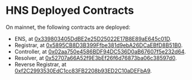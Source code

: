 # HNS Deployed Contracts


On mainnet, the following contracts are deployed:


* ENS, at [0x339803405DdBE2e25D25022E17B8E89aE645c01D](https://explorer.harmony.one/address/0x339803405ddbe2e25d25022e17b8e89ae645c01d).
* Registrar, at [0x5895CB8D3B399Ffbe381d9ebA26DCaEBfD8B51B0](https://explorer.harmony.one/address/0x5895cb8d3b399ffbe381d9eba26dcaebfd8b51b0).
* Controller, at [0x02aa750e4586BDF94DC536D0aB67607f5e232d64](https://explorer.harmony.one/address/0x02aa750e4586bdf94dc536d0ab67607f5e232d64).
* Resolver, at [0x52707a66A52f9E3bEf26f6d76873ba06c38597d0](https://explorer.harmony.one/address/0x52707a66a52f9e3bef26f6d76873ba06c38597d0).
* Reverse Registrar, at [0xf2C2993530EdC1cc83FB2208b93ED2C10aDEFbA9](https://explorer.harmony.one/address/0xf2c2993530edc1cc83fb2208b93ed2c10adefba9).
